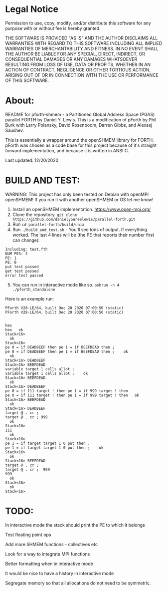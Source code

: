 # Legal Notice 
Permission to use, copy, modify, and/or distribute this
software for any purpose with or without fee is hereby granted.

THE SOFTWARE IS PROVIDED "AS IS" AND THE AUTHOR DISCLAIMS ALL
WARRANTIES WITH REGARD TO THIS SOFTWARE INCLUDING ALL IMPLIED
WARRANTIES OF MERCHANTABILITY AND FITNESS. IN NO EVENT SHALL
THE AUTHOR BE LIABLE FOR ANY SPECIAL, DIRECT, INDIRECT, OR
CONSEQUENTIAL DAMAGES OR ANY DAMAGES WHATSOEVER RESULTING
FROM LOSS OF USE, DATA OR PROFITS, WHETHER IN AN ACTION OF
CONTRACT, NEGLIGENCE OR OTHER TORTIOUS ACTION, ARISING OUT OF
OR IN CONNECTION WITH THE USE OR PERFORMANCE OF THIS SOFTWARE.


# About:
README for pforth-shmem - a Partitioned Global Address Space (PGAS) parallel FORTH by Daniel Y. Lewis. This is a modification of pForth by Phil Burk with Larry Polansky, David Rosenboom, Darren Gibbs, and Alexsej Saushev.

This is essentially a wrapper around the openSHMEM library for FORTH. pForth was chosen as a code base for this project because of it's straight forward implementation, and because it is written in ANSI C.

Last updated: 12/20/2020

# BUILD AND TEST:

WARNING: This project has only been tested on Debian with openMPI openSHMEM! If you run it with another openSHMEM or OS let me know!

1. Install an openSHMEM implementation. https://www.open-mpi.org/
2. Clone the repository. 
 ``` git clone https://github.com/danielyoureelewis/parallel-forth.git ```
3. Run ``` cd parallel-forth/build/unix ```
4. Run ``` ./build_and_test.sh ``` - You'll see tons of output. If everything worked. The last 4 lines will be (the PE that reports their number first can change):
``` 
Including: test.fth
NUM PES: 2 
PE: 1 
PE: 0 
put test passed
get test passed
error test passed 
```

5. You can run in interactive mode like so. ``` oshrun -n 4 ./pforth_standalone ```
   
Here is an example run:
```
PForth V28-LE/64, built Dec 20 2020 07:00:50 (static)
PForth V28-LE/64, built Dec 20 2020 07:00:50 (static)


hex
hex   ok
Stack<16> 
  ok
Stack<16> 
pe 0 = if DEADBEEF then pe 1 = if BEEFDEAD then ; 
pe 0 = if DEADBEEF then pe 1 = if BEEFDEAD then ;    ok
  ok
Stack<16> DEADBEEF 
Stack<16> BEEFDEAD 
variable target 1 cells allot ; 
variable target 1 cells allot ;    ok
Stack<16> BEEFDEAD 
  ok
Stack<16> DEADBEEF 
pe 0 = if 111 target ! then pe 1 = if 999 target ! then
pe 0 = if 111 target ! then pe 1 = if 999 target ! then   ok
Stack<16> BEEFDEAD 
  ok
Stack<16> DEADBEEF 
target @ . cr ; 
target @ . cr ; 999 
  ok
Stack<16> 
111 
  ok
Stack<16> 
pe 1 = if target target 1 0 put then ; 
pe 1 = if target target 1 0 put then ;    ok
Stack<16> 
  ok
Stack<16> BEEFDEAD 
target @ . cr ; 
target @ . cr ;  999 
999 
  ok
Stack<16> 
  ok
Stack<16> 
```

# TODO:
In interactive mode the stack should print the PE to which it belongs

Test floating point ops

Add more SHMEM functions - collectives etc

Look for a way to integrate MPI functions

Better formatting when in interactive mode

It would be nice to have a history in interactive mode

Segregate memory so that all allocations do not need to be symmetric.
